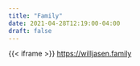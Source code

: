 ```yaml
---
title: "Family"
date: 2021-04-28T12:19:00-04:00
draft: false
---
```


{{< iframe >}}
https://willjasen.family

